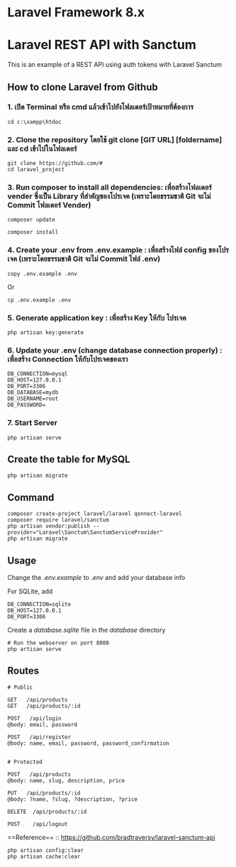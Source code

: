 # Laravel Framework 8.x
# Laravel REST API with Sanctum

This is an example of a REST API using auth tokens with Laravel Sanctum

## How to clone Laravel from Github
### 1. เปิด Terminal หรือ cmd แล้วเข้าไปยังโฟลเดอร์เป้าหมายที่ต้องการ
```
cd c:\xampp\htdoc
```
### 2. Clone the repository โดยใช้ git clone [GIT URL] [foldername] และ cd เข้าไปในโฟลเดอร์
```
git clone https://github.com/#
cd laravel_project
```
### 3. Run composer to install all dependencies: เพื่อสร้างโฟลเดอร์ vender ซึ่งเป็น Library ที่สำคัญของโปรเจค (เพราะโดยธรรมชาติ Git จะไม่ Commit โฟลเดอร์ Vender)
```
composer update
```
```
composer install
```
### 4.  Create your .env from .env.example : เพื่อสร้างไฟล์ config ของโปรเจค (เพราะโดยธรรมชาติ Git จะไม่ Commit ไฟล์ .env)
```
copy .env.example .env
```
Or
```
cp .env.example .env
```
### 5. Generate application key : เพื่อสร้าง Key ให้กับ โปรเจค
```
php artisan key:generate
```
### 6.  Update your .env (change database connection properly) : เพื่อสร้าง Connection ให้กับโปรเจคของเรา
```
DB_CONNECTION=mysql          
DB_HOST=127.0.0.1            
DB_PORT=3306                 
DB_DATABASE=mydb       
DB_USERNAME=root             
DB_PASSWORD=
```
### 7. Start Server
```
php artisan serve
```

## Create the table for MySQL
```
php artisan migrate
```
## Command
```
composer create-project laravel/laravel qonnect-laravel
composer require laravel/sanctum
php artisan vendor:publish --provider="Laravel\Sanctum\SanctumServiceProvider"
php artisan migrate
```

## Usage

Change the *.env.example* to *.env* and add your database info

For SQLite, add
```
DB_CONNECTION=sqlite
DB_HOST=127.0.0.1
DB_PORT=3306
```

Create a _database.sqlite_ file in the _database_ directory

```
# Run the webserver on port 8000
php artisan serve
```

## Routes

```
# Public

GET   /api/products
GET   /api/products/:id

POST   /api/login
@body: email, password

POST   /api/register
@body: name, email, password, password_confirmation


# Protected

POST   /api/products
@body: name, slug, description, price

PUT   /api/products/:id
@body: ?name, ?slug, ?description, ?price

DELETE  /api/products/:id

POST    /api/logout
```

==Reference== :: https://github.com/bradtraversy/laravel-sanctum-api

```
php artisan config:clear
php artisan cache:clear
```
